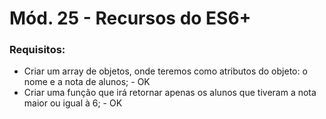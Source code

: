 # Mód. 25 - Recursos do ES6+

### Requisitos:

- Criar um array de objetos, onde teremos como atributos do objeto: o nome e a nota de alunos; - OK
- Criar uma função que irá retornar apenas os alunos que tiveram a nota maior ou igual à 6; - OK
